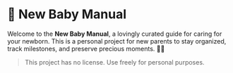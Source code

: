 # 👶 New Baby Manual

Welcome to the **New Baby Manual**, a lovingly curated guide for caring for your newborn. This is a personal project for new parents to stay organized, track milestones, and preserve precious moments. 🍼✨

> This project has no license. Use freely for personal purposes.

